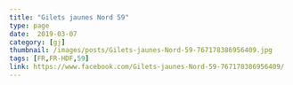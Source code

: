 ```yaml
---
title: "Gilets jaunes Nord 59"
type: page
date:  2019-03-07
category: [gj]
thumbnail: /images/posts/Gilets-jaunes-Nord-59-767178386956409.jpg
tags: [FR,FR-HDF,59]
link: https://www.facebook.com/Gilets-jaunes-Nord-59-767178386956409/
---
```

